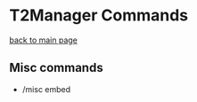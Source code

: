 # T2Manager Commands
[back to main page](./index.md)

## Misc commands
- /misc embed <title> <description> - sends an embed to the channel
- /misc say <message> - sends a message to the channel
- /misc invite - sends the bots invite link
- /misc membercount - sends the membercount of the server
- /misc servercount - displays how many severs the bot is in
- /misc suggestion <message> - sends us a suggestion
- /misc support - sends a link to the support server

## Info commands
- /info server - displays info about the server
- /info user <user> <info> - displays info about a user
- /info bot - displays info about the bot
- /help - shows a list of commands
- /uptime - displays the uptime of the bot
- /verify - verifys a user

##Economy commands
- /economy balance - shows your balance
- /economy withdraw <amount> - withdraws money from your bank
- /economy deposit <amount> - deposits money into your bank
- /economy daily - claims your daily amount of coins
- /economy give <user> <amount> - gives a user money
- /economy admin add <user> <amount> - adds money to a users balance
- /economy admin remove <user> <amount> - removes money from a users balance
- /economy admin reset <user> - resets a users balance

##Moderation commands

###Moderator
- /moderator kick <user> <reason> - kicks a user from the server
- /moderator warn <user> <reason> - warn a user
- /moderator warnings <user> - view a users warnings
- /moderator unwarn <user> <amount> <reason> - removes a warning from a user
- /moderator purge <amount> <reason> - deletes a certain amount of messages

###Admin
- /admin verify <user> - verifys a user
- /admin ban <user> <reason> - bans a user
- /admin unban <user> <reason> - unbans a user
- /admin arole <user> <role> - gives a user a role
- /admin rrole <user> <role> - removes a role from a user

##Giveaway commands
- /giveaway start <duration> <winners> <prize> <channel> - starts a giveaway
- /giveaway end <id> - ends a giveaway
- /giveaway delete <id> - deletes a giveaway
- /giveaway edit <id> <prize> <winners> - edits a giveaway
- /giveaway pause <id> - pause a giveaway
- /giveaway unpause <id> - unpauses a giveaway
- /giveaway reroll <id> - rerolls a giveaway

##Setup commands
- /setup channel <channel> - sets the panel channel
- /setup catagory <catagory> - sets the ticket catagory
- /setup transcript <channel> <type-of-transcript> - setup the ticket transcript
- /setup verify <role> - sets the verify role
- /setup giveaway <role> - sets the giveaway role

##Ticket commands
/create - creates a ticket
/close - closes a ticket
/delete - deltes a ticket
/open - opens a ticket
/send-panel - sends the ticket panel
/transcript - sends the transcript to the transcript channel

##Dev commands
/dev servers - shows what severs the bot is in
/dev tsw - !
